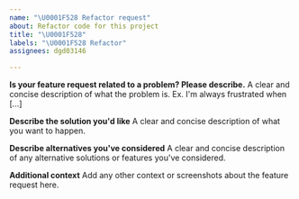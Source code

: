 ```yaml
---
name: "\U0001F528 Refactor request"
about: Refactor code for this project
title: "\U0001F528"
labels: "\U0001F528 Refactor"
assignees: dgd03146

---
```


**Is your feature request related to a problem? Please describe.**
A clear and concise description of what the problem is. Ex. I'm always frustrated when [...]

**Describe the solution you'd like**
A clear and concise description of what you want to happen.

**Describe alternatives you've considered**
A clear and concise description of any alternative solutions or features you've considered.

**Additional context**
Add any other context or screenshots about the feature request here.
